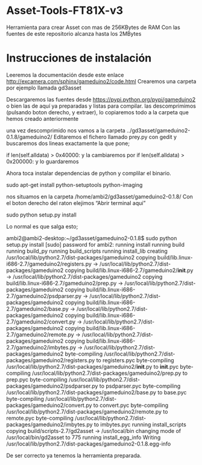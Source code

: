 # Asset-Tools-FT81X-v3

Herramienta para crear Asset con mas de 256KBytes de RAM
Con las fuentes de este repositorio alcanza hasta los 2MBytes

# Instrucciones de instalación

Leeremos la documentación desde este enlace http://excamera.com/sphinx/gameduino2/code.html
Crearemos una carpeta por ejemplo llamada gd3asset

Descargaremos las fuentes desde https://pypi.python.org/pypi/gameduino2 o bien las de aquí ya preparadas
y listas para compilar.
las descomprimimos (pulsando boton derecho, y extraer), lo copiaremos todo a la carpeta 
que hemos creado anteriormente

una vez descomprimido nos vamos a la carpeta ../gd3asset/gameduino2-0.1.8/gameduino2/
Editaremos el fichero llamado prey.py con gedit  y buscaremos dos lineas exactamente la que pone;

if len(self.alldata) > 0x40000: y la cambiaremos por if len(self.alldata) > 0x200000: y lo guardaremos

Ahora toca instalar dependencias de python y complilar el binario.

  sudo apt-get install python-setuptools python-imaging

nos situamos en la carpeta /home/ambi2/gd3asset/gameduino2-0.1.8/
Con el boton derecho del raton elejimos “Abrir terminal aqui”

  sudo python setup.py install

Lo normal es que salga esto;

ambi2@ambi2-desktop:~/gd3asset/gameduino2-0.1.8$ sudo python setup.py install
[sudo] password for ambi2: 
running install
running build
running build_py
running build_scripts
running install_lib
creating /usr/local/lib/python2.7/dist-packages/gameduino2
copying build/lib.linux-i686-2.7/gameduino2/registers.py -> /usr/local/lib/python2.7/dist-packages/gameduino2
copying build/lib.linux-i686-2.7/gameduino2/__init__.py -> /usr/local/lib/python2.7/dist-packages/gameduino2
copying build/lib.linux-i686-2.7/gameduino2/prep.py -> /usr/local/lib/python2.7/dist-packages/gameduino2
copying build/lib.linux-i686-2.7/gameduino2/psdparser.py -> /usr/local/lib/python2.7/dist-packages/gameduino2
copying build/lib.linux-i686-2.7/gameduino2/base.py -> /usr/local/lib/python2.7/dist-packages/gameduino2
copying build/lib.linux-i686-2.7/gameduino2/convert.py -> /usr/local/lib/python2.7/dist-packages/gameduino2
copying build/lib.linux-i686-2.7/gameduino2/remote.py -> /usr/local/lib/python2.7/dist-packages/gameduino2
copying build/lib.linux-i686-2.7/gameduino2/imbytes.py -> /usr/local/lib/python2.7/dist-packages/gameduino2
byte-compiling /usr/local/lib/python2.7/dist-packages/gameduino2/registers.py to registers.pyc
byte-compiling /usr/local/lib/python2.7/dist-packages/gameduino2/__init__.py to __init__.pyc
byte-compiling /usr/local/lib/python2.7/dist-packages/gameduino2/prep.py to prep.pyc
byte-compiling /usr/local/lib/python2.7/dist-packages/gameduino2/psdparser.py to psdparser.pyc
byte-compiling /usr/local/lib/python2.7/dist-packages/gameduino2/base.py to base.pyc
byte-compiling /usr/local/lib/python2.7/dist-packages/gameduino2/convert.py to convert.pyc
byte-compiling /usr/local/lib/python2.7/dist-packages/gameduino2/remote.py to remote.pyc
byte-compiling /usr/local/lib/python2.7/dist-packages/gameduino2/imbytes.py to imbytes.pyc
running install_scripts
copying build/scripts-2.7/gd2asset -> /usr/local/bin
changing mode of /usr/local/bin/gd2asset to 775
running install_egg_info
Writing /usr/local/lib/python2.7/dist-packages/gameduino2-0.1.8.egg-info

De ser correcto ya tenemos la herramienta preparada.

